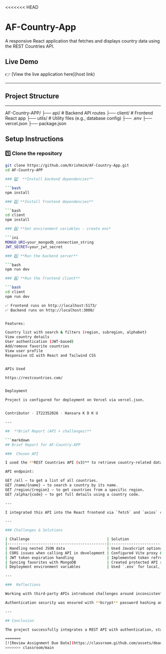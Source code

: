 <<<<<<< HEAD
# AF-Country-App
A responsive React application that fetches and displays country data using the REST Countries API.

## Live Demo

👉 [View the live application here](host link)

---

## Project Structure

----

AF-Country-APP/
├── api/ # Backend API routes
├── client/ # Frontend React app
├── utils/ # Utility files (e.g., database config)
├── .env
├── vercel.json
├── package.json


## Setup Instructions

### 1️⃣ **Clone the repository**

```bash
git clone https://github.com/KrishmiH/AF-Country-App.git
cd AF-Country-APP

### 2️⃣  **Install backend dependencies**

```bash
npm install

### 3️⃣ **Install frontend dependencies**

```bash
cd client
npm install

### 4️⃣ **Set environment variables - create env*

```ini
MONGO_URI=your_mongodb_connection_string
JWT_SECRET=your_jwt_secret

### 5️⃣ **Run the backend server**

```bash
npm run dev

### 6️⃣ **Run the frontend client**

```bash
cd client
npm run dev

✅ Frontend runs on http://localhost:5173/
✅ Backend runs on http://localhost:3000/


Features:

Country list with search & filters (region, subregion, alphabet)
View country details
User authentication (JWT-based)
Add/remove favorite countries
View user profile
Responsive UI with React and Tailwind CSS


APIs Used

https://restcountries.com/


Deployment

Project is configured for deployment on Vercel via vercel.json.


Contributor - IT22352026 - Hansara K D K U

---

##  **Brief Report (API + challenges)**

```markdown
## Brief Report for AF-Country-APP

###  Chosen API

I used the **REST Countries API (v3)** to retrieve country-related data including name, population, region, subregion, languages, currencies, and flags.

API endpoint:

GET /all – to get a list of all countries.
GET /name/{name} – to search a country by its name.
GET /region/{region} – to get countries from a specific region.
GET /alpha/{code} – to get full details using a country code.

---

I integrated this API into the React frontend via `fetch` and `axios` calls inside React components.

---

### Challenges & Solutions

| Challenge                                   | Solution                                                         |
|---------------------------------------------|------------------------------------------------------------------|
| Handling nested JSON data                   | Used JavaScript optional chaining and map/filter functions        |
| CORS issues when calling API in development | Configured Vite proxy & enabled CORS middleware in backend        |
| JWT token expiration handling               | Implemented token refresh logic + logout on token invalidation    |
| Syncing favorites with MongoDB              | Created protected API routes under `/api/user/favorite.js`        |
| Deployment environment variables            | Used `.env` for local, and Vercel dashboard for production vars   |

---

###  Reflections

Working with third-party APIs introduced challenges around inconsistent data fields (some countries missing optional properties). I resolved these by implementing defensive coding practices (checking for null/undefined).

Authentication security was ensured with **bcrypt** password hashing and **JWT tokens**. We also faced deployment configuration issues on **Vercel**, especially with environment variables for MongoDB connection, which were resolved by setting these manually in the Vercel dashboard.

---

## Conclusion

The project successfully integrates a REST API with authentication, state management, and a modern frontend build tool (Vite). The solution provides a responsive, user-friendly interface while maintaining backend security best practices.

=======
[![Review Assignment Due Date](https://classroom.github.com/assets/deadline-readme-button-22041afd0340ce965d47ae6ef1cefeee28c7c493a6346c4f15d667ab976d596c.svg)](https://classroom.github.com/a/mNaxAqQD)
>>>>>>> classroom/main

